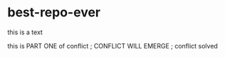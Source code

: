 # best-repo-ever

this is a text

this is PART ONE of conflict ; CONFLICT WILL EMERGE ; conflict solved


